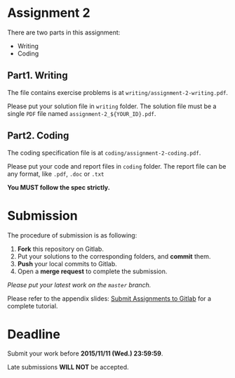 # Assignment 2
There are two parts in this assignment:

* Writing
* Coding

## Part1. Writing
The file contains exercise problems is at `writing/assignment-2-writing.pdf`.

Please put your solution file in `writing` folder.
The solution file must be a single `PDF` file named `assignment-2_${YOUR_ID}.pdf`.

## Part2. Coding
The coding specification file is at `coding/assignment-2-coding.pdf`.

Please put your code and report files in `coding` folder.
The report file can be any format, like `.pdf`, `.doc` or `.txt`

**You MUST follow the spec strictly.**

# Submission
The procedure of submission is as following:

1. **Fork** this repository on Gitlab.
2. Put your solutions to the corresponding folders, and **commit** them.
3. **Push** your local commits to Gitlab.
4. Open a **merge request** to complete the submission.

*Please put your latest work on the `master` branch.*

Please refer to the appendix slides: [Submit Assignments to Gitlab](http://shwu10.cs.nthu.edu.tw/2015-machine-learning/reference/raw/master/II_Submit_Assignments_to_Gitlab.pdf) for a complete tutorial.

# Deadline
Submit your work before **2015/11/11 (Wed.) 23:59:59**.

Late submissions **WILL NOT** be accepted.